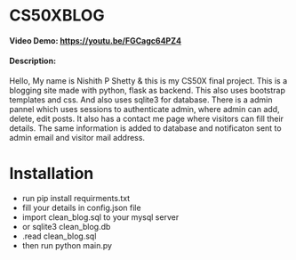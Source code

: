# CS50XBLOG
#### Video Demo:  <https://youtu.be/FGCagc64PZ4>
#### Description:
Hello, My name is Nishith P Shetty & this is my CS50X final project.
This is a blogging site made with python, flask as backend.
This also uses bootstrap templates and css.
And also uses sqlite3 for database.
There is a admin pannel which uses sessions to authenticate admin,
where admin can add, delete, edit posts.
It also has a contact me page where visitors can fill their details.
The same information is added to database and notificaton sent to admin email and visitor mail address.

# Installation
* run pip install requirments.txt
* fill your details in config.json file
* import clean_blog.sql to your mysql server
* or sqlite3 clean_blog.db
* .read clean_blog.sql
* then run python main.py
